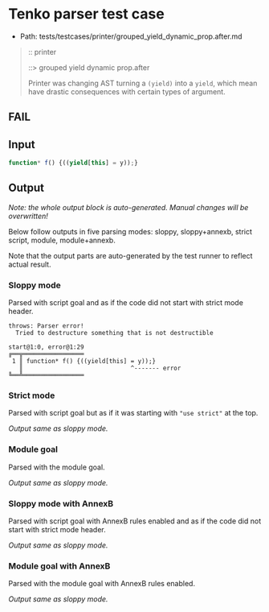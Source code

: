 # Tenko parser test case

- Path: tests/testcases/printer/grouped_yield_dynamic_prop.after.md

> :: printer
>
> ::> grouped yield dynamic prop.after
>
> Printer was changing AST turning a `(yield)` into a `yield`, which mean have drastic consequences with certain types of argument.

## FAIL

## Input

`````js
function* f() {((yield[this] = y));}
`````

## Output

_Note: the whole output block is auto-generated. Manual changes will be overwritten!_

Below follow outputs in five parsing modes: sloppy, sloppy+annexb, strict script, module, module+annexb.

Note that the output parts are auto-generated by the test runner to reflect actual result.

### Sloppy mode

Parsed with script goal and as if the code did not start with strict mode header.

`````
throws: Parser error!
  Tried to destructure something that is not destructible

start@1:0, error@1:29
╔══╦═════════════════
 1 ║ function* f() {((yield[this] = y));}
   ║                              ^------- error
╚══╩═════════════════

`````

### Strict mode

Parsed with script goal but as if it was starting with `"use strict"` at the top.

_Output same as sloppy mode._

### Module goal

Parsed with the module goal.

_Output same as sloppy mode._

### Sloppy mode with AnnexB

Parsed with script goal with AnnexB rules enabled and as if the code did not start with strict mode header.

_Output same as sloppy mode._

### Module goal with AnnexB

Parsed with the module goal with AnnexB rules enabled.

_Output same as sloppy mode._
